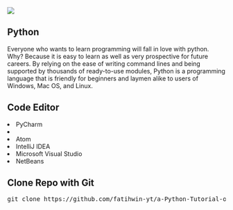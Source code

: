 

<img src="https://user-images.githubusercontent.com/81542672/112778722-55315c80-906f-11eb-9405-14b3b7906be3.png">
<h2>Python</h2>
<p>Everyone who wants to learn programming will fall in love with python. Why? Because it is easy to learn as well as very prospective for future careers. By relying on the ease of writing command lines and being supported by thousands of ready-to-use modules, Python is a programming language that is friendly for beginners and laymen alike to users of Windows, Mac OS, and Linux.</p>

<h2>Code Editor</h1>
<li>PyCharm<li>
 <li>Atom</li>
<li>IntelliJ IDEA</li>
 <li>Microsoft Visual Studio</li>
<li>NetBeans</li>

<h2>Clone Repo with Git</h2>
<pre>git clone https://github.com/fatihwin-yt/a-Python-Tutorial-of-2021.git</pre>
